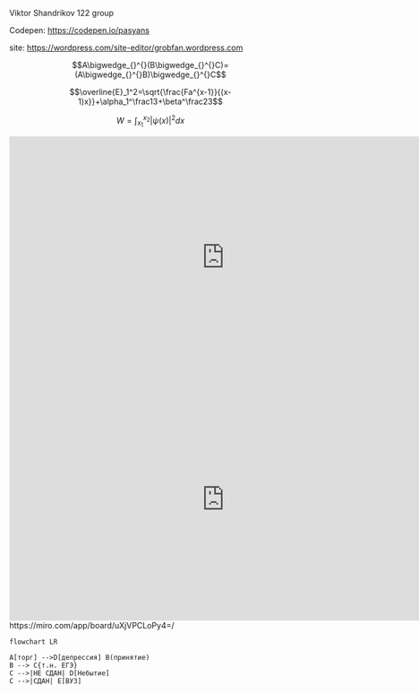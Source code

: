 Viktor Shandrikov 122 group

Codepen: https://codepen.io/pasyans

site: https://wordpress.com/site-editor/grobfan.wordpress.com

$$A\bigwedge_{}^{}(B\bigwedge_{}^{}C)=(A\bigwedge_{}^{}B)\bigwedge_{}^{}C$$

$$\overline{E}_1^2=\sqrt{\frac{Fa^{x-1}}{(x-1)x}}+\alpha_1^\frac13+\beta^\frac23$$

$$W=\int_{x_1}^{x_2}|\psi(x)|^{2}dx$$
<iframe width="768" height="432" src="https://miro.com/app/live-embed/uXjVPEfKrQo=/?moveToViewport=-1053,-177,1267,644&embedId=54302473179" frameborder="0" scrolling="no" allowfullscreen></iframe>
<iframe width="768" height="432" src="https://miro.com/app/live-embed/uXjVPCLoPy4=/?moveToViewport=-2987,-727,4426,2233&embedId=951954467363" frameborder="0" scrolling="no" allowfullscreen></iframe>
https://miro.com/app/board/uXjVPCLoPy4=/

```mermaid
flowchart LR

A[торг] -->D[депрессия] B(принятие)
B --> C{т.н. ЕГЭ}
C -->|НЕ СДАН| D[Небытие]
C -->|СДАН| E[ВУЗ]
```
